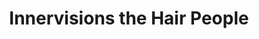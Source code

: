 ---
title: "Innervisions the Hair People"
url: /issaquah/innervisions-the-hair-people/
shop: Friseur
---
